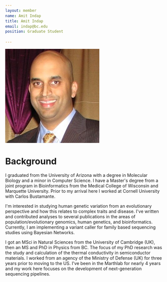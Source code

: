 ```yaml
---
layout: member
name: Amit Indap
title: Amit Indap
email: indap@bc.edu
position: Graduate Student

---
```

![profile](/img/amit-indap.jpg)

<!-- DO NOT REMOVE CODE BLOCK ABOVE THIS LINE. THIS BLOCK WILL SHOW UP ON GITHUB PREVIEW BUT NOT THE WEBSITE -->

# Background

I graduated from the University of Arizona with a degree in Molecular Biology and a minor in Computer Science. I have a 
Master's degree from a joint program in Bioinformatics from the Medical College of Wisconsin and Marquette University. 
Prior to my arrival here I worked at Cornell University with Carlos Bustamante.

I'm interested in studying human genetic variation from an evolutionary perspective and how this relates to complex 
traits and disease. I've written and contributed analyses to several publications in the areas of 
population/evolutionary genomics, human genetics, and bioinformatics. Currently, I am implementing a variant caller 
for family based sequencing studies using Bayesian Networks.

I got an MSci in Natural Sciences from the University of Cambridge (UK), then an MS and PhD in Physics from BC. 
The focus of my PhD research was the study and calculation of the thermal conductivity in semiconductor materials. 
I worked from an agency of the Ministry of Defense (UK) for three years prior to moving to the US. I've been in the 
Marthlab for nearly 4 years and my work here focuses on the development of next-generation sequencing pipelines.

